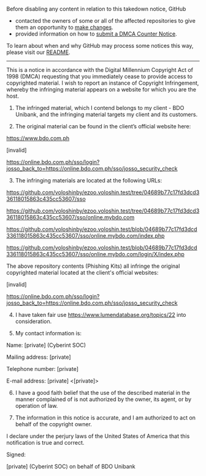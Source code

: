 Before disabling any content in relation to this takedown notice, GitHub
- contacted the owners of some or all of the affected repositories to give them an opportunity to [make changes](https://docs.github.com/en/github/site-policy/dmca-takedown-policy#a-how-does-this-actually-work).
- provided information on how to [submit a DMCA Counter Notice](https://docs.github.com/en/articles/guide-to-submitting-a-dmca-counter-notice).

To learn about when and why GitHub may process some notices this way, please visit our [README](https://github.com/github/dmca/blob/master/README.md#anatomy-of-a-takedown-notice).

---

This is a notice in accordance with the Digital Millennium Copyright Act of 1998 (DMCA) requesting that you immediately cease to provide access to copyrighted material. I wish to report an instance of Copyright Infringement, whereby the infringing material appears on a website for which you are the host.

1. The infringed material, which I contend belongs to my client - BDO Unibank, and the infringing material targets my client and its customers.

2. The original material can be found in the client’s official website here:

https://www.bdo.com.ph

[invalid]

https://online.bdo.com.ph/sso/login?josso_back_to=https://online.bdo.com.ph/sso/josso_security_check

3. The infringing materials are located at the following URLs:

https://github.com/voloshinby/ezoo.voloshin.test/tree/04689b77c17fd3dcd336118015863c435cc53607/sso

https://github.com/voloshinby/ezoo.voloshin.test/tree/04689b77c17fd3dcd336118015863c435cc53607/sso/online.mybdo.com

https://github.com/voloshinby/ezoo.voloshin.test/blob/04689b77c17fd3dcd336118015863c435cc53607/sso/online.mybdo.com/index.php

https://github.com/voloshinby/ezoo.voloshin.test/blob/04689b77c17fd3dcd336118015863c435cc53607/sso/online.mybdo.com/login/X/index.php

The above repository contents (Phishing Kits) all infringe the original copyrighted material located at the client's official websites:

[invalid]

https://online.bdo.com.ph/sso/login?josso_back_to=https://online.bdo.com.ph/sso/josso_security_check

4. I have taken fair use <https://www.lumendatabase.org/topics/22> into consideration.

5. My contact information is:

Name: [private] (Cyberint SOC)

Mailing address: [private]

Telephone number: [private]

E-mail address: [private] <[private]>

6. I have a good faith belief that the use of the described material in the manner complained of is not authorized by the owner, its agent, or by operation of law.

7. The information in this notice is accurate, and I am authorized to act on behalf of the copyright owner.

I declare under the perjury laws of the United States of America that this notification is true and correct.

Signed:

[private] (Cyberint SOC) on behalf of BDO Unibank
